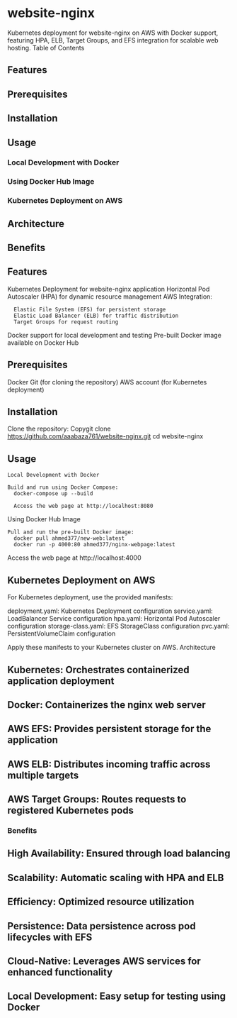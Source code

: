 # website-nginx
Kubernetes deployment for website-nginx on AWS with Docker support, featuring HPA, ELB, Target Groups, and EFS integration for scalable web hosting.
Table of Contents

## Features
## Prerequisites
## Installation
## Usage

### Local Development with Docker
### Using Docker Hub Image
### Kubernetes Deployment on AWS


## Architecture
## Benefits

## Features

  Kubernetes Deployment for website-nginx application
  Horizontal Pod Autoscaler (HPA) for dynamic resource management
  AWS Integration:

      Elastic File System (EFS) for persistent storage
      Elastic Load Balancer (ELB) for traffic distribution
      Target Groups for request routing


Docker support for local development and testing
Pre-built Docker image available on Docker Hub

## Prerequisites

  Docker
  Git (for cloning the repository)
  AWS account (for Kubernetes deployment)

## Installation

  Clone the repository:
  Copygit clone https://github.com/aaabaza761/website-nginx.git
  cd website-nginx


## Usage
    Local Development with Docker

    Build and run using Docker Compose:
      docker-compose up --build

      Access the web page at http://localhost:8080

   Using Docker Hub Image

    Pull and run the pre-built Docker image:
      docker pull ahmed377/new-web:latest
      docker run -p 4000:80 ahmed377/nginx-webpage:latest

Access the web page at http://localhost:4000

## Kubernetes Deployment on AWS
For Kubernetes deployment, use the provided manifests:

  deployment.yaml: Kubernetes Deployment configuration
  service.yaml: LoadBalancer Service configuration
  hpa.yaml: Horizontal Pod Autoscaler configuration
  storage-class.yaml: EFS StorageClass configuration
  pvc.yaml: PersistentVolumeClaim configuration

Apply these manifests to your Kubernetes cluster on AWS.
Architecture

## Kubernetes: Orchestrates containerized application deployment
## Docker: Containerizes the nginx web server
## AWS EFS: Provides persistent storage for the application
## AWS ELB: Distributes incoming traffic across multiple targets
## AWS Target Groups: Routes requests to registered Kubernetes pods

### Benefits

  ## High Availability: Ensured through load balancing
  ## Scalability: Automatic scaling with HPA and ELB
  ## Efficiency: Optimized resource utilization
  ## Persistence: Data persistence across pod lifecycles with EFS
  ## Cloud-Native: Leverages AWS services for enhanced functionality
  ## Local Development: Easy setup for testing using Docker
